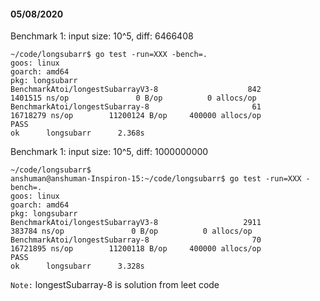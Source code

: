 #### 05/08/2020

Benchmark 1: input size: 10^5, diff: 6466408

```
~/code/longsubarr$ go test -run=XXX -bench=.
goos: linux
goarch: amd64
pkg: longsubarr
BenchmarkAtoi/longestSubarrayV3-8                    842           1401515 ns/op               0 B/op          0 allocs/op
BenchmarkAtoi/longestSubarray-8                       61          16718279 ns/op        11200124 B/op     400000 allocs/op
PASS
ok      longsubarr      2.368s
```


Benchmark 1: input size: 10^5, diff: 1000000000
```
~/code/longsubarr$ 
anshuman@anshuman-Inspiron-15:~/code/longsubarr$ go test -run=XXX -bench=.
goos: linux
goarch: amd64
pkg: longsubarr
BenchmarkAtoi/longestSubarrayV3-8                   2911            383784 ns/op               0 B/op          0 allocs/op
BenchmarkAtoi/longestSubarray-8                       70          16721895 ns/op        11200118 B/op     400000 allocs/op
PASS
ok      longsubarr      3.328s
```

`Note:` longestSubarray-8 is solution from leet code